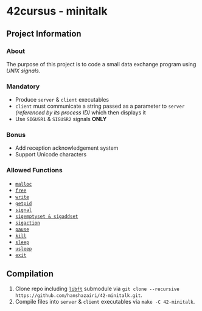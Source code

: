 # 42cursus - minitalk

## Project Information

### About

The purpose of this project is to code a small data exchange program using *UNIX signals*.

### Mandatory

- Produce `server` & `client` executables
- `client` must communicate a string passed as a parameter to `server` *(referenced by its process ID)* which then displays it
- Use `SIGUSR1` & `SIGUSR2` signals **ONLY**

### Bonus

- Add reception acknowledgement system
- Support Unicode characters

### Allowed Functions

- [`malloc`](https://man7.org/linux/man-pages/man3/free.3.html)
- [`free`](https://man7.org/linux/man-pages/man3/free.3.html)
- [`write`](https://man7.org/linux/man-pages/man2/write.2.html)
- [`getpid`](https://man7.org/linux/man-pages/man2/getpid.2.html)
- [`signal`](https://man7.org/linux/man-pages/man2/signal.2.html)
- [`sigemptyset & sigaddset`](https://man7.org/linux/man-pages/man3/sigsetops.3.html)
- [`sigaction`](https://man7.org/linux/man-pages/man2/sigaction.2.html)
- [`pause`](https://man7.org/linux/man-pages/man2/pause.2.html)
- [`kill`](https://man7.org/linux/man-pages/man2/kill.2.html)
- [`sleep`](https://man7.org/linux/man-pages/man3/sleep.3.html)
- [`usleep`](https://man7.org/linux/man-pages/man3/usleep.3.html)
- [`exit`](https://man7.org/linux/man-pages/man3/exit.3.html)

## Compilation

1. Clone repo including [`libft`](../../../42-libft) submodule via `git clone --recursive https://github.com/hanshazairi/42-minitalk.git`.
2. Compile files into `server` & `client` executables via `make -C 42-minitalk`.
